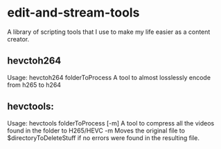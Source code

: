 # edit-and-stream-tools
A library of scripting tools that I use to make my life easier as a content creator.

## hevctoh264
Usage: hevctoh264 folderToProcess
  A tool to almost losslessly encode from h265 to h264
  
## hevctools:
Usage: hevctools folderToProcess [-m]
  A tool to compress all the videos found in the folder to H265/HEVC
  -m     Moves the original file to $directoryToDeleteStuff if no errors were found in the resulting file.
